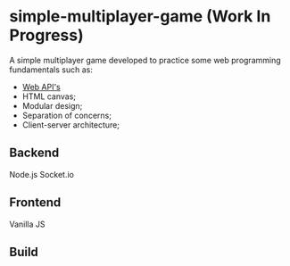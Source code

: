 # simple-multiplayer-game (Work In Progress)
A simple multiplayer game developed to practice some web programming fundamentals such as:
- [Web API's](https://developer.mozilla.org/en-US/docs/Web/API)
- HTML canvas;
- Modular design;
- Separation of concerns;
- Client-server architecture;

## Backend
Node.js
Socket.io

## Frontend
Vanilla JS

## Build
